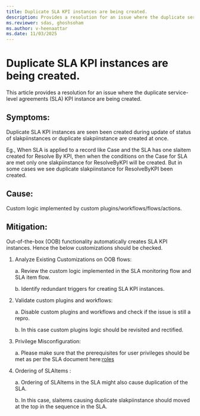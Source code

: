 ```yaml
---
title: Duplicate SLA KPI instances are being created. 
description: Provides a resolution for an issue where the duplicate service-level agreements (SLA) KPI instance are being created.
ms.reviewer: sdas, ghoshsoham
ms.author: v-heenaattar
ms.date: 11/03/2025
---
```


# Duplicate SLA KPI instances are being created. 

 
This article provides a resolution for an issue where the duplicate service-level agreements (SLA) KPI instance are being created. 

## Symptoms: 

   Duplicate SLA KPI instances are seen been created during update of status of slakpiinstances or duplicate slakpiinstance are created at once. 

   Eg., When SLA is applied to a record like Case and the SLA has one slaitem created for Resolve By KPI, then when the conditions on the Case for SLA are met only one slakpiinstance for ResolveByKPI will be created. But in some cases we see duplicate slakpiinstance for ResolveByKPI been created. 
  
## Cause: 

   Custom logic implemented by custom plugins/workflows/flows/actions. 

## Mitigation: 

Out-of-the-box (OOB) functionality automatically creates SLA KPI instances. Hence the below customizations should be checked. 

1. Analyze Existing Customizations on OOB flows: 

	a. Review the custom logic implemented in the SLA monitoring flow and SLA item flow. 

	b. Identify redundant triggers for creating SLA KPI instances. 

2. Validate custom plugins and workflows: 

	a. Disable custom plugins and workflows and check if the issue is still a repro.  

	b. In this case custom plugins logic should be revisited and rectified. 
 
3. Privilege Misconfiguration: 

	a. Please make sure that the prerequisites for user privileges should be met as per the SLA document here:[roles](/dynamics365/customer-service/administer/define-service-level-agreements#prerequisites)

4. Ordering of SLAItems : 

	a. Ordering of SLAItems in the SLA might also cause duplication of the SLA. 

	b. In this case, slaitems causing duplicate slakpiinstance should moved at the top in the sequence in the SLA. 

 